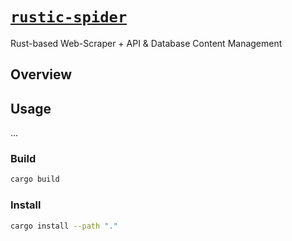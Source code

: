 # [`rustic-spider`](https://github.com/cloud-hybrid/rustic-spider) #

Rust-based Web-Scraper + API &amp; Database Content Management

## Overview ##

## Usage ##

...

### Build ###

```bash
cargo build
```

### Install ###


```bash
cargo install --path "."
```

